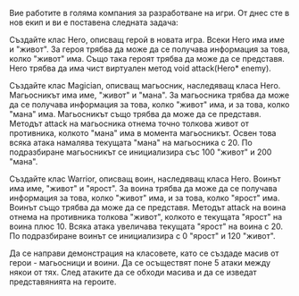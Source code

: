 
Вие работите в голяма компания за разработване на игри. От днес сте в нов екип и ви е поставена следната задача:

Създайте клас Hero, описващ герой в новата игра. Всеки Hero има име и "живот". За героя трябва да може да се получава информация за това, колко "живот" има. Също така героят трябва да може да се представя. Hero трябва да има чист виртуален метод void attack(Hero* enemy).

Създайте клас Magician, описващ магьосник, наследяващ класа Hero. Магьосникът има име, "живот" и "мана". За магьосника трябва да може да се получава информация за това, колко "живот" има, и за това, колко "мана" има. Магьосникът също трябва да може да се представя. Методът attack на магьосника отнема точно толкова живот от противника, колкото "мана" има в момента магьосникът. Освен това всяка атака намалява текущата "мана" на магьосника с 20. По подразбиране магьосникът се инициализира със 100 "живот" и 200 "мана".

Създайте клас Warrior, описващ воин, наследяващ класа Hero. Воинът има име, "живот" и "ярост". За воина трябва да може да се получава информация за това, колко "живот" има, и за това, колко "ярост" има. Воинът също трябва да може да се представя. Методът attack на воина отнема на противника толкова "живот", колкото е текущата "ярост" на воина плюс 10. Всяка атака увеличава текущата "ярост" на воина с 20. По подразбиране воинът се инициализира с 0 "ярост" и 120 "живот".

Да се направи демонстрация на класовете, като се създаде масив от герои - магьосници и воини. Да се осъществят поне 5 атаки между някои от тях. След атаките да се обходи масива и да се изведат представянията на героите.
